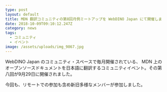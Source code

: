 ```yaml
---
type: post
layout: default
title: MDN 翻訳コミュニティの第8回月例ミートアップを WebDINO Japan にて開催しました
date: 2018-10-09T09:10:12.247Z
category: news
tags:
  - コミュニティ
  - イベント
image: /assets/uploads/img_9867.jpg
---
```

WebDINO Japan のコミュニティ・スペースで毎月開催されている、 MDN 上のオープンソースドキュメントを日本語に翻訳するコミュニティイベント。その第八回が9月29日に開催されました。

今回も、リモートでの参加も含め新旧多様なメンバーが参加しました。
